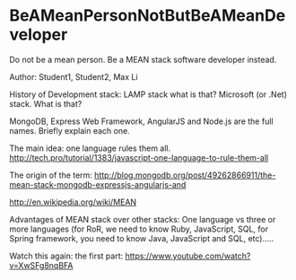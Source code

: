 # BeAMeanPersonNotButBeAMeanDeveloper
Do not be a mean person. Be a MEAN stack software developer instead.

Author: Student1, Student2, Max Li

History of Development stack: LAMP stack what is that?    Microsoft (or .Net) stack. What is that?

MongoDB, Express Web Framework, AngularJS and Node.js are the full names. Briefly explain each one.

The main idea: one language rules them all. http://tech.pro/tutorial/1383/javascript-one-language-to-rule-them-all

The origin of the term: http://blog.mongodb.org/post/49262866911/the-mean-stack-mongodb-expressjs-angularjs-and

http://en.wikipedia.org/wiki/MEAN


Advantages of MEAN stack over other stacks:
One language vs three or more languages (for RoR, we need to know Ruby, JavaScript, SQL, for Spring framework, you need to know Java, JavaScript and SQL, etc).....

Watch this again: the first part: https://www.youtube.com/watch?v=XwSFg8nqBFA
